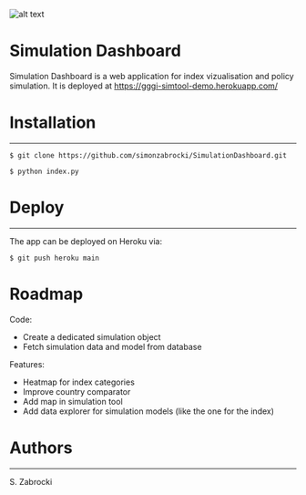 ![alt text](http://greengrowthindex.gggi.org/wp-content/uploads/2019/09/LOGO_GGGI_GREEN_350x131px_002trans_Prancheta-1.png)

# Simulation Dashboard
Simulation Dashboard is a web application for index vizualisation and policy simulation. It is deployed at https://gggi-simtool-demo.herokuapp.com/

# Installation
-------------------
```
$ git clone https://github.com/simonzabrocki/SimulationDashboard.git

$ python index.py
```

# Deploy
-------------------
The app can be deployed on Heroku via:
```
$ git push heroku main
```

# Roadmap
Code: 
- Create a dedicated simulation object
- Fetch simulation data and model from database

Features:
- Heatmap for index categories
- Improve country comparator
- Add map in simulation tool
- Add data explorer for simulation models (like the one for the index)

# Authors
---------------
S. Zabrocki

